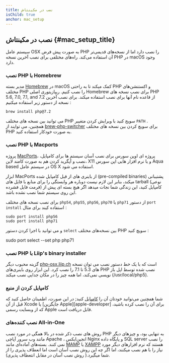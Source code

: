 ```yaml
---
title: نصب در مکینتاش
isChild: true
anchor: mac_setup
---
```


## نصب در مکینتاش  {#mac_setup_title}

سیستم عامل OSX به صورت پیش فرض PHP را نصب دارد اما از نسخه‌های قدیمی‌تر آن استفاده می‌کند. راه‌های مختلفی برای نصب آخرین نسخه PHP  در macOS وجود دارد.

### نصب PHP با Homebrew

 مدیر بسته [Homebrew]  در macOS کمک میکند تا به راحتی PHP و اکستنشن‌های مختلف PHP  را نصب کنیم. ریپازیتوری اصلی Homebrew برای نصب نسخه های PHP 5.6, 7.0, 7.1, and 7.2 از قاعده نام آنها برای نصب استفاده میکند. برای نصب آخرین نسخه از دستور زیر استفاده میکنیم : 
```
brew install php@7.2
```

می توانید بین نسخه های مختلف PHP سویج کنید با ویرایش کردن متغییر `PATH` . همچنین، می توایند از  [brew-php-switcher][brew-php-switcher] برای سویچ کردن بین نسخه های مختلف PHP  به صورت خودکار استفاده کنید.

### نصب PHP با Macports

پروژه [MacPorts]، پروژه ای اوپن سورس برای نصب آسان سیستم ها برای کامپایل، نصب و آپگرید کردن هم به صورت کامند لاین، X11 و یا نرم افزار هایی اپن سورس Aqua based  در سیستم عامل OS X استفاده می شود.

ابزار MacPorts از باینری های از قبل کامپایل شده (pre-compiled binaries) پشتیبانی میکند، بنابر این لازم نیست دوباره هر  وابستگی را برای منابع با فایل های tarball (نوعی فرمت فایل فشرده) کامپایل کنید، این زندگی شما نجات میدهد اگر هیچ بسته ای پیش از این روی سیستم شما نصب نشده باشد.
 
برای نصب نسخه های مختلف  `php54`, `php55`, `php56`, `php70` یا `php71` از دستور  `port install` استفاده کیند برای مثال : 

    sudo port install php56
    sudo port install php71

و می توانید با اجرا کردن دستور  `select` بین نسخه‌های مختلف PHP سویچ کنید :‌

 sudo port select --set php php71

### نصب PHP با  Liip's binary installer

گزینه محبوب دیگر [php-osx.liip.ch] است که با یک خط دستور نصب می توان نسخه های 5.3 تا 7.1 را نصب کرد.
این ابزار روی باینری‌های PHP نصب شده توسط اپل باز نویسی نمی‌کند، اما همه چیز را در مکان جدایی نصب میکند (/usr/local/php5).

### کامپایل کردن از منبع

شما همچنین می‌توانید خودتان آن را [کامپایل][mac-compile] کنید; در این صورت، اطمینان حاصل کنید که قبل از آن Xcode یا [جایگزین Apple][apple-developer] برای آن را نصب کرده باشید، که از وبسایت رسمی Apple قابل دریافت است.

### نصب کننده‌های All-in-One

روش های نصب ذکر شده در بالا همگی در مورد نصب PHP به تنهایی بود، و چیز‌های دیگر مانند وب سرور آپاچی Apache ، انجین‌ایکس Nginx و پایگاه داده SQL server را نصب نمی کنند.
بسته‌های آماده‌ای مانند [MAMP][mamp-downloads] یا [XAMPP][xampp] هستند که نرم افزارهای دیگر  مورد نیاز را با هم نصب میکنند، اما اگر چه این روش نصب آسان است اما انعطاف پذیری را از شما میگیرد.( روش نصب آسان در مقابل انتعطاف پذیری).

[Homebrew]: https://brew.sh/
[Homebrew PHP]: https://github.com/Homebrew/homebrew-php#installation
[MacPorts]: https://www.macports.org/install.php
[phpbrew]: https://github.com/phpbrew/phpbrew
[php-osx.liip.ch]: https://php-osx.liip.ch/
[mac-compile]: https://secure.php.net/install.macosx.compile
[xcode-gcc-substitution]: https://github.com/kennethreitz/osx-gcc-installer
["Command Line Tools for XCode"]: https://developer.apple.com/downloads
[mamp-downloads]: https://www.mamp.info/en/downloads/
[xampp]: https://www.apachefriends.org/index.html
[brew-php-switcher]: https://github.com/philcook/brew-php-switcher
